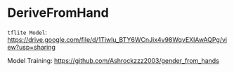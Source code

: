 # DeriveFromHand

`tflite Model`: https://drive.google.com/file/d/1Tiwlu_BTY6WCnJix4v98WqvEXIAwAQPg/view?usp=sharing

Model Training: https://github.com/Ashrockzzz2003/gender_from_hands


